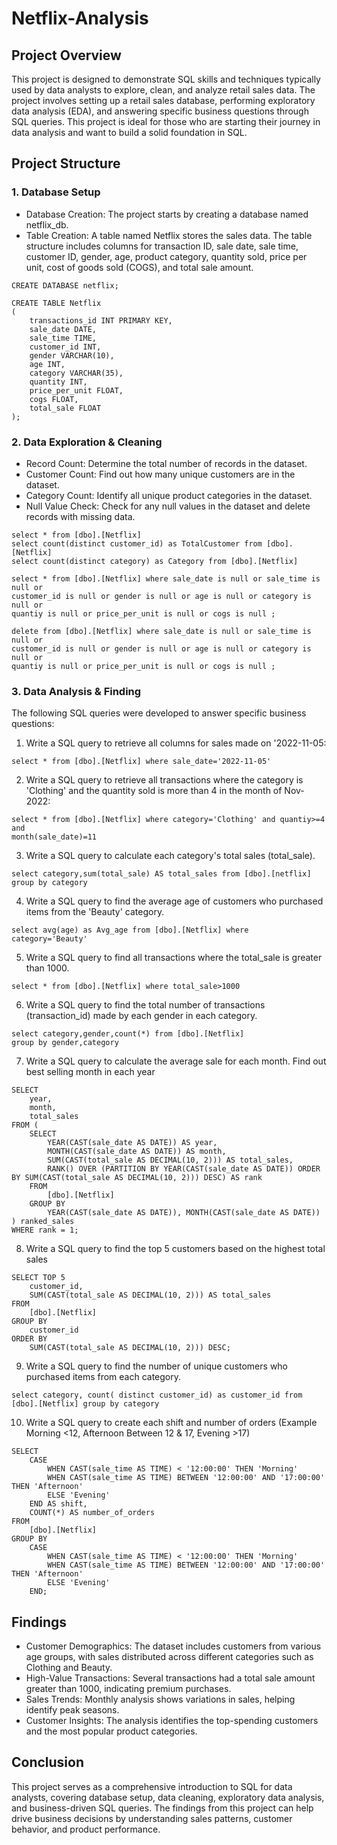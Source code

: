 # Netflix-Analysis

## Project Overview
This project is designed to demonstrate SQL skills and techniques typically used by data analysts to explore, clean, and analyze retail sales data. The project involves setting up a retail sales database, performing exploratory data analysis (EDA), and answering specific business questions through SQL queries. This project is ideal for those who are starting their journey in data analysis and want to build a solid foundation in SQL.

## Project Structure
### 1. Database Setup
- Database Creation: The project starts by creating a database named netflix_db.
- Table Creation: A table named Netflix stores the sales data. The table structure includes columns for transaction ID, sale date, sale time, customer ID, gender, age, product category, quantity sold, price per unit, cost of goods sold (COGS), and total sale amount.

```
CREATE DATABASE netflix;

CREATE TABLE Netflix
(
    transactions_id INT PRIMARY KEY,
    sale_date DATE,	
    sale_time TIME,
    customer_id INT,	
    gender VARCHAR(10),
    age INT,
    category VARCHAR(35),
    quantity INT,
    price_per_unit FLOAT,	
    cogs FLOAT,
    total_sale FLOAT
);
```
### 2. Data Exploration & Cleaning
- Record Count: Determine the total number of records in the dataset.
- Customer Count: Find out how many unique customers are in the dataset.
- Category Count: Identify all unique product categories in the dataset.
- Null Value Check: Check for any null values in the dataset and delete records with missing data.
```
select * from [dbo].[Netflix]
select count(distinct customer_id) as TotalCustomer from [dbo].[Netflix]
select count(distinct category) as Category from [dbo].[Netflix]

select * from [dbo].[Netflix] where sale_date is null or sale_time is null or 
customer_id is null or gender is null or age is null or category is null or
quantiy is null or price_per_unit is null or cogs is null ;

delete from [dbo].[Netflix] where sale_date is null or sale_time is null or 
customer_id is null or gender is null or age is null or category is null or
quantiy is null or price_per_unit is null or cogs is null ;
```

### 3. Data Analysis & Finding
The following SQL queries were developed to answer specific business questions:

1. Write a SQL query to retrieve all columns for sales made on '2022-11-05:
```
select * from [dbo].[Netflix] where sale_date='2022-11-05'
```
2. Write a SQL query to retrieve all transactions where the category is 'Clothing' and the quantity sold is more than 4 in the month of Nov-2022:
```
select * from [dbo].[Netflix] where category='Clothing' and quantiy>=4 and 
month(sale_date)=11 
```
3. Write a SQL query to calculate each category's total sales (total_sale).
```
select category,sum(total_sale) AS total_sales from [dbo].[netflix] group by category
```
4. Write a SQL query to find the average age of customers who purchased items from the 'Beauty' category.
```
select avg(age) as Avg_age from [dbo].[Netflix] where category='Beauty' 
```
5. Write a SQL query to find all transactions where the total_sale is greater than 1000.
```
select * from [dbo].[Netflix] where total_sale>1000
```
6. Write a SQL query to find the total number of transactions (transaction_id) made by each gender in each category.
```
select category,gender,count(*) from [dbo].[Netflix]
group by gender,category
```
7. Write a SQL query to calculate the average sale for each month. Find out best selling month in each year
```
SELECT 
    year,
    month,
    total_sales
FROM (
    SELECT 
        YEAR(CAST(sale_date AS DATE)) AS year,
        MONTH(CAST(sale_date AS DATE)) AS month,
        SUM(CAST(total_sale AS DECIMAL(10, 2))) AS total_sales,
        RANK() OVER (PARTITION BY YEAR(CAST(sale_date AS DATE)) ORDER BY SUM(CAST(total_sale AS DECIMAL(10, 2))) DESC) AS rank
    FROM 
        [dbo].[Netflix]
    GROUP BY 
        YEAR(CAST(sale_date AS DATE)), MONTH(CAST(sale_date AS DATE))
) ranked_sales
WHERE rank = 1;
```
8. Write a SQL query to find the top 5 customers based on the highest total sales 
```
SELECT TOP 5 
    customer_id, 
    SUM(CAST(total_sale AS DECIMAL(10, 2))) AS total_sales
FROM 
    [dbo].[Netflix]
GROUP BY 
    customer_id
ORDER BY 
    SUM(CAST(total_sale AS DECIMAL(10, 2))) DESC;
```
9. Write a SQL query to find the number of unique customers who purchased items from each category.
```
select category, count( distinct customer_id) as customer_id from [dbo].[Netflix] group by category
```
10. Write a SQL query to create each shift and number of orders (Example Morning <12, Afternoon Between 12 & 17, Evening >17)
```
SELECT 
    CASE 
        WHEN CAST(sale_time AS TIME) < '12:00:00' THEN 'Morning'
        WHEN CAST(sale_time AS TIME) BETWEEN '12:00:00' AND '17:00:00' THEN 'Afternoon'
        ELSE 'Evening'
    END AS shift,
    COUNT(*) AS number_of_orders
FROM 
    [dbo].[Netflix]
GROUP BY 
    CASE 
        WHEN CAST(sale_time AS TIME) < '12:00:00' THEN 'Morning'
        WHEN CAST(sale_time AS TIME) BETWEEN '12:00:00' AND '17:00:00' THEN 'Afternoon'
        ELSE 'Evening'
    END;
```
## Findings

* Customer Demographics: The dataset includes customers from various age groups, with sales distributed across different categories such as Clothing and Beauty.
* High-Value Transactions: Several transactions had a total sale amount greater than 1000, indicating premium purchases.
* Sales Trends: Monthly analysis shows variations in sales, helping identify peak seasons.
* Customer Insights: The analysis identifies the top-spending customers and the most popular product categories.

## Conclusion
This project serves as a comprehensive introduction to SQL for data analysts, covering database setup, data cleaning, exploratory data analysis, and business-driven SQL queries. The findings from this project can help drive business decisions by understanding sales patterns, customer behavior, and product performance.
